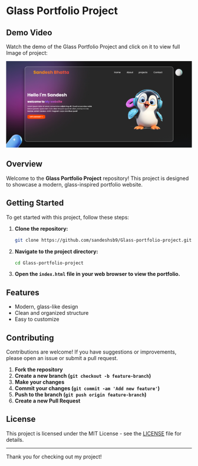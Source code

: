 # Glass Portfolio Project

## Demo Video

Watch the demo of the Glass Portfolio Project and click on  it to view full Image of project:

![Image](https://github.com/sandeshsb9/Glass-portfolio-project/raw/master/demo/img24.png)




## Overview

Welcome to the **Glass Portfolio Project** repository! This project is designed to showcase a modern, glass-inspired portfolio website.


## Getting Started

To get started with this project, follow these steps:

1. **Clone the repository:**

    ```bash
    git clone https://github.com/sandeshsb9/Glass-portfolio-project.git
    ```

2. **Navigate to the project directory:**

    ```bash
    cd Glass-portfolio-project
    ```

3. **Open the `index.html` file in your web browser to view the portfolio.**

## Features

- Modern, glass-like design
- Clean and organized structure
- Easy to customize

## Contributing

Contributions are welcome! If you have suggestions or improvements, please open an issue or submit a pull request.

1. **Fork the repository**
2. **Create a new branch (`git checkout -b feature-branch`)**
3. **Make your changes**
4. **Commit your changes (`git commit -am 'Add new feature'`)**
5. **Push to the branch (`git push origin feature-branch`)**
6. **Create a new Pull Request**

## License

This project is licensed under the MIT License - see the [LICENSE](LICENSE) file for details.



---

Thank you for checking out my project!

